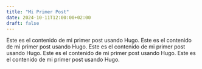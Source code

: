 ```yaml
---
title: "Mi Primer Post"
date: 2024-10-11T12:00:00+02:00
draft: false
---
```


Este es el contenido de mi primer post usando Hugo.
Este es el contenido de mi primer post usando Hugo.
Este es el contenido de mi primer post usando Hugo.
Este es el contenido de mi primer post usando Hugo.
Este es el contenido de mi primer post usando Hugo.